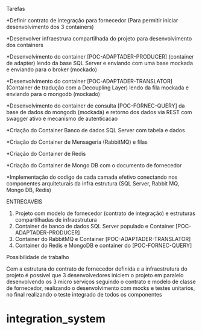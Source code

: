 Tarefas

*Definir contrato de integração para fornecedor (Para permitir iniciar desenvolvimento dos 3 containers)

*Desenvolver infraestrura compartilhada do projeto para desenvolvimento dos containers

*Desenvolvimento do container [POC-ADAPTADER-PRODUCER] (container de adapter) lendo da base SQL Server e enviando com uma base mockada e enviando para o broker (mockado)

*Desenvolvimento do container [POC-ADAPTADER-TRANSLATOR] (Container de tradução com a Decoupling Layer) lendo da fila mockada e enviando para o mongodb (mockado)

*Desenvolvimento do container de consulta [POC-FORNEC-QUERY] da base de dados do mongodb (mockada) e retorno dos dados via REST com swagger ativo e mecanismo de autenticacao

*Criação do Container Banco de dados SQL Server com tabela e dados

*Criação do Container de Mensageria (RabbitMQ) e filas 

*Criação do Container de Redis

*Criação do Container de Mongo DB com o documento de fornecedor

*Implementação do codigo de cada camada efetivo conectando nos componentes arquiteturais da infra estrutura (SQL Server, Rabbit MQ, Mongo DB, Redis)


ENTREGAVEIS

1) Projeto com modelo de fornecedor (contrato de integração) e estruturas compartilhadas de infraestrutura 
2) Container de banco de dados SQL Server populado e Container [POC-ADAPTADER-PRODUCER] 
3) Container do RabbitMQ e Container [POC-ADAPTADER-TRANSLATOR] 
4) Container do Redis e MongoDB e container do [POC-FORNEC-QUERY]

Possibilidade de trabalho

Com a estrutura do contrato de fornecedor definida e a infraestrutura do projeto é possivel que 3 desenvolvedores iniciem o 
projeto em paralelo desenvolvendo os 3 micro serviços seguindo o contrato e modelo de classe de fornecedor, realizando o desenvolvimento com mocks e testes unitarios, no final
realizando o teste integrado de todos os componentes

# integration_system